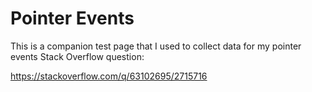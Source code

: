# Pointer Events

This is a companion test page that I used to collect data for my pointer events
Stack Overflow question:

https://stackoverflow.com/q/63102695/2715716
